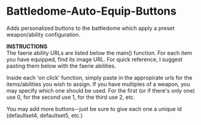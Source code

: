# Battledome-Auto-Equip-Buttons
Adds personalized buttons to the battledome which apply a preset weapon/ability configuration.

<b>INSTRUCTIONS</b><br>
The faerie ability URLs are listed below the main() function.
For each item you have equipped, find its image URL. For quick reference, I suggest pasting them below with the faerie abilities.

Inside each 'on click' function, simply paste in the appropirate urls for the items/abilities you wish to assign.
If you have multiples of a weapon, you may specify which one should be used. For the first (or if there's only one) use 0, for the second use 1, for the third use 2, etc.

You may add more buttons--just be sure to give each one a unique id (defaultset4, defaultset5, etc.)
